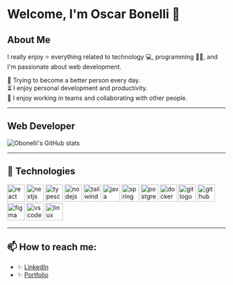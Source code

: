 # Welcome, I'm Oscar Bonelli 👋

## About Me
I really enjoy ⭐ everything related to technology 💻, programming 👩‍💻, and I'm passionate about web development.  

🌱 Trying to become a better person every day.  
⏳ I enjoy personal development and productivity.  
💬 I enjoy working in teams and collaborating with other people.  

---

## Web Developer
![Obonelli's GitHub stats](https://github-readme-stats.vercel.app/api?username=obonelli&show_icons=true&theme=radical)

---

## 🚀 Technologies

<div align="left">
  <img src="https://skillicons.dev/icons?i=react" height="40" alt="react logo" />
  <img src="https://skillicons.dev/icons?i=nextjs" height="40" alt="nextjs logo" />
  <img src="https://skillicons.dev/icons?i=ts" height="40" alt="typescript logo" />
  <img src="https://skillicons.dev/icons?i=nodejs" height="40" alt="nodejs logo" />
  <img src="https://skillicons.dev/icons?i=tailwind" height="40" alt="tailwind logo" />
  <img src="https://skillicons.dev/icons?i=java" height="40" alt="java logo" />
  <img src="https://skillicons.dev/icons?i=spring" height="40" alt="spring logo" />
  <img src="https://skillicons.dev/icons?i=postgres" height="40" alt="postgresql logo" />
  <img src="https://skillicons.dev/icons?i=docker" height="40" alt="docker logo" />
  <img src="https://skillicons.dev/icons?i=git" height="40" alt="git logo" />
  <img src="https://skillicons.dev/icons?i=github" height="40" alt="github logo" />
  <img src="https://skillicons.dev/icons?i=figma" height="40" alt="figma logo" />
  <img src="https://skillicons.dev/icons?i=vscode" height="40" alt="vscode logo" />
  <img src="https://skillicons.dev/icons?i=linux" height="40" alt="linux logo" />
</div>

---

## 📫 How to reach me:
- ✨ [LinkedIn](https://www.linkedin.com/in/obonelli/)  
- ✨ [Portfolio](https://obonelli.dev)
